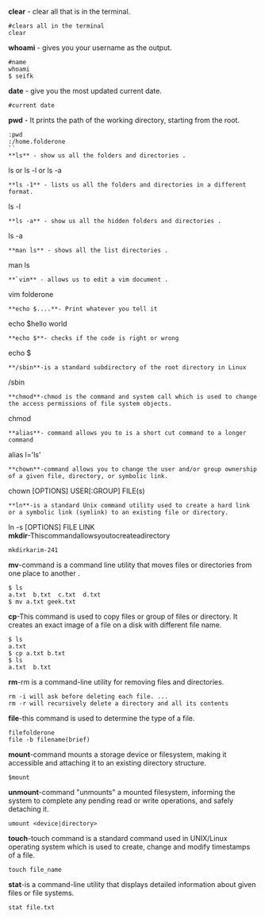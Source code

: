 **clear** - clear all that is in the terminal.
```
#clears all in the terminal
clear
```
**whoami** - gives you your username as the output.
```
#name
whoami
$ seifk
```
**date** - give you the most updated current date.
```
#current date
```
**pwd** - It prints the path of the working directory, starting from the root.
```
:pwd
:/home.folderone
``
**ls** - show us all the folders and directories .
```
ls or ls -l or ls -a
```
**ls -1** - lists us all the folders and directories in a different format.
```
ls -l
```
**ls -a** - show us all the hidden folders and directories .
```
ls -a
```
**man ls** - shows all the list directories .
```
man ls
```
**`vim** - allows us to edit a vim document .
```
vim folderone
```
**echo $....**- Print whatever you tell it
```
echo $hello world
```
**echo $**- checks if the code is right or wrong
```
echo $
```
**/sbin**-is a standard subdirectory of the root directory in Linux
```
/sbin
```
**chmod**-chmod is the command and system call which is used to change the access permissions of file system objects.
```
chmod
```
**alias**- command allows you to is a short cut command to a longer command
```
alias l='ls'
```
**chown**-command allows you to change the user and/or group ownership of a given file, directory, or symbolic link.
```
chown [OPTIONS] USER[:GROUP] FILE(s)
```
**ln**-is a standard Unix command utility used to create a hard link or a symbolic link (symlink) to an existing file or directory.
```
ln -s [OPTIONS] FILE LINK   
**mkdir**-Thiscommandallowsyoutocreateadirectory
```
mkdirkarim-241
```
**mv**-command is a command line utility that moves files or directories from one place to another .
```
$ ls
a.txt  b.txt  c.txt  d.txt
$ mv a.txt geek.txt
```
**cp**-This command is used to copy files or group of files or directory. It creates an exact image of a file on a disk with different
file name. 
```
$ ls
a.txt
$ cp a.txt b.txt
$ ls
a.txt  b.txt
```
**rm**-rm is a command-line utility for removing files and directories.
```
rm -i will ask before deleting each file. ...
rm -r will recursively delete a directory and all its contents 
```
**file**-this command is used to determine the type of a file.
```
filefolderone
file -b filename(brief)
```
**mount**-command mounts a storage device or filesystem, making it accessible and attaching it to an existing directory structure.
```
$mount
```
**unmount**-command "unmounts" a mounted filesystem, informing the system to complete any pending read or write operations, and safely 
detaching it.
```
umount <device|directory>
```
**touch**-touch command is a standard command used in UNIX/Linux operating system which is used to create, change and modify timestamps
of a file.
```
touch file_name
```
**stat**-is a command-line utility that displays detailed information about given files or file systems.
```
stat file.txt
```
